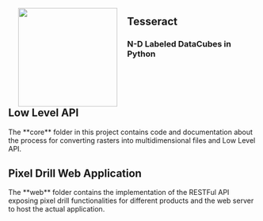 <p>
<img src="http://fc02.deviantart.net/fs71/i/2012/048/e/3/tesseract_by_antares118-d4q3cqx.jpg"  height="200" width="200" align="left" style=”margin: 20px 20px 20px 20px;” hspace="20">
<h2>Tesseract</h2>
<h3>N-D Labeled DataCubes in Python</h3>
</p>

<br><br><br>

<p>
<h2>Low Level API</h2>
</p>
The **core** folder in this project contains code and documentation about the process for converting rasters into multidimensional files and Low Level API. 

<p>
<h2>Pixel Drill Web Application</h2>
</p>
The **web** folder contains the implementation of the RESTFul API exposing pixel drill functionalities for different products and the web server to host the actual application.


